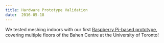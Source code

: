 ```yaml
---
title: Hardware Prototype Validation
date:  2016-05-18
---
```

We tested meshing indoors with our first [Raspberry Pi-based prototype](https://github.com/tomeshnet/prototype-cjdns-pi2), covering multiple floors of the Bahen Centre at the University of Toronto!
